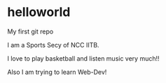 # helloworld
My first git repo

I am a Sports  Secy of NCC IITB.

I love to play basketball and listen music very much!!

Also I am trying to learn Web-Dev!
